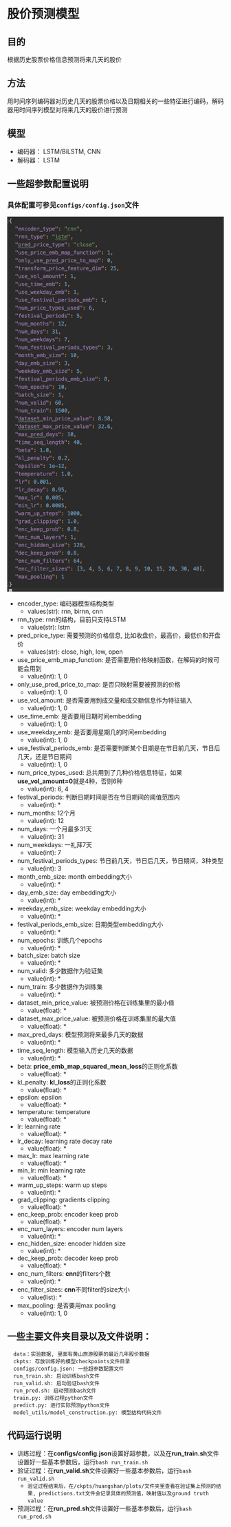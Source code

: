 # 股价预测模型

## 目的
根据历史股票价格信息预测将来几天的股价

## 方法
用时间序列编码器对历史几天的股票价格以及日期相关的一些特征进行编码，解码器用时间序列模型对将来几天的股价进行预测

## 模型
- 编码器： LSTM/BiLSTM, CNN
- 解码器： LSTM

## 一些超参数配置说明
### 具体配置可参见```configs/config.json```文件
![configs](./figures/configs.jpg)
- encoder_type: 编码器模型结构类型
    - values(str): rnn, birnn, cnn
- rnn_type: rnn的结构，目前只支持LSTM
    - value(str): lstm
- pred_price_type: 需要预测的价格信息, 比如收盘价，最高价，最低价和开盘价
    - values(str): close, high, low, open
- use_price_emb_map_function: 是否需要用价格映射函数，在解码的时候可能会用到
    - value(int): 1, 0
- only_use_pred_price_to_map: 是否只映射需要被预测的价格
    - value(int): 1, 0
- use_vol_amount: 是否需要用到成交量和成交额信息作为特征输入
    - value(int): 1, 0
- use_time_emb: 是否要用日期时间embedding
    - value(int): 1, 0
- use_weekday_emb: 是否要用星期几的时间embedding
    - value(int): 1, 0
- use_festival_periods_emb: 是否需要判断某个日期是在节日前几天，节日后几天，还是节日期间
    - value(int): 1, 0
- num_price_types_used: 总共用到了几种价格信息特征，如果**use_vol_amount=0**就是4种，否则6种
    - value(int): 6, 4
- festival_periods: 判断日期时间是否在节日期间的阈值范围内
    - value(int): *
- num_months: 12个月
    - value(int): 12
- num_days: 一个月最多31天
    - value(int): 31
- num_weekdays: 一礼拜7天
    - value(int): 7
- num_festival_periods_types: 节日前几天，节日后几天，节日期间，3种类型
    - value(int): 3
- month_emb_size: month embedding大小
    - value(int): *
- day_emb_size: day embedding大小
    - value(int): *
- weekday_emb_size: weekday embedding大小
    - value(int): *
- festival_periods_emb_size: 日期类型embedding大小
    - value(int): *
- num_epochs: 训练几个epochs
    - value(int): *
- batch_size: batch size
    - value(int): *
- num_valid: 多少数据作为验证集
    - value(int): *
- num_train: 多少数据作为训练集
    - value(int): *
- dataset_min_price_value: 被预测价格在训练集里的最小值
    - value(float): *
- dataset_max_price_value: 被预测价格在训练集里的最大值
    - value(float): *
- max_pred_days: 模型预测将来最多几天的数据
    - value(int): *
- time_seq_length: 模型输入历史几天的数据
    - value(int): *
- beta: **price_emb_map_squared_mean_loss**的正则化系数
    - value(float): *
- kl_penalty: **kl_loss**的正则化系数
    - value(float): *
- epsilon: epsilon
    - value(float): *
- temperature: temperature
    - value(float): *
- lr: learning rate
    - value(float): *
- lr_decay: learning rate decay rate
    - value(float): *
- max_lr: max learning rate
    - value(float): *
- min_lr: min learning rate
    - value(float): * 
- warm_up_steps: warm up steps
    - value(int): * 
- grad_clipping: gradients clipping
    - value(float): * 
- enc_keep_prob: encoder keep prob
    - value(float): * 
- enc_num_layers: encoder num layers
    - value(int): * 
- enc_hidden_size: encoder hidden size
    - value(int): * 
- dec_keep_prob: decoder keep prob
    - value(float): * 
- enc_num_filters: **cnn**的filters个数
    - value(int): * 
- enc_filter_sizes: **cnn**不同filter的size大小
    - value(list): * 
- max_pooling: 是否要用max pooling
    - value(int): 1, 0


## 一些主要文件夹目录以及文件说明：

      data：实验数据, 里面有黄山旅游股票的最近几年股价数据
      ckpts: 存放训练好的模型checkpoints文件目录
      configs/config.json: 一些超参数配置文件
      run_train.sh: 启动训练bash文件
      run_valid.sh: 启动验证bash文件
      run_pred.sh: 启动预测bash文件
      train.py: 训练过程python文件
      predict.py: 进行实际预测python文件
      model_utils/model_construction.py: 模型结构代码文件
 

## 代码运行说明
- 训练过程：在**configs/config.json**设置好超参数，以及在**run_train.sh**文件设置好一些基本参数后，运行```bash run_train.sh```
- 验证过程：在**run_valid.sh**文件设置好一些基本参数后，运行```bash run_valid.sh```
    - ```验证过程结束后，在/ckpts/huangshan/plots/文件夹里查看在验证集上预测的结果, predictions.txt文件会记录具体的预测值，映射值以及ground truth value```
- 预测过程：在**run_pred.sh**文件设置好一些基本参数后，运行```bash run_pred.sh```
